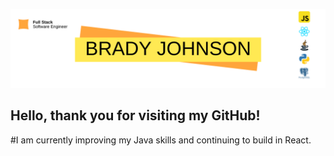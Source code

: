 ![Banner](bradyJohnsonGitHubBanner.png)

## **Hello, thank you for visiting my GitHub!**

#I am currently improving my Java skills and continuing to build in React.<br />


